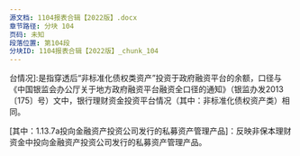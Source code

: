 ```yaml
---
源文档: 1104报表合辑【2022版】.docx
章节路径: 分块 104
页码: 未知
段落位置: 第104段
分块ID: 1104报表合辑【2022版】_chunk_104
---
```


台情况]:是指穿透后“非标准化债权类资产”投资于政府融资平台的余额，口径与《中国银监会办公厅关于地方政府融资平台融资全口径的通知》（银监办发2013〔175〕号）文中，银行理财资金投资平台情况（其中：非标准化债权资产类）相同。

[1.6 权益类资产]:是指境内上市公司公开或非公开发行或交易的股票、非上市企业股权。

[1.6.1 股权]:是指非上市企业股权。

[1.6.2股票（一级市场）]:是指一级市场发行或二级市场定向增发等形式的股票。

[1.6.3股票（二级市场）]:是指二级市场已流通的股票。

[1.6.4 其他权益类投资]:未包含在以上分类的其他权益类投资。

[1.7 金融衍生品]:是指具有下列特征的金融工具或投资合同：（1）其价值随特定利率、金融工具价格、商品价格、汇率、价格指数、费率指数、信用等级、信用指数或其他类似变量的变动而变动，变量为非金融变量的，该变量与合同的任一方不存在特定关系；（2）不要求初始净投资，或与对市场情况变化有类似反应的其他类型合同相比，要求很少的初始净投资；（3）在未来某一日期结算。包括远期合同、期货合同、互换和期权，以及具有远期合同、期货合同、互换和期权中一种或一种以上特征的工具。

[1.7.1 远期]:是指交易双方约定在未来的某一确定时间，以确定的价格买卖一定数量的某种实物商品或金融资产的合约。

[1.7.2 互换]:是指交易双方依据预先约定的协议，在未来的确定期限内，互相交换一系列现金流的交易，一般属于场外交易。

[1.7.3 期货]:是指由期货交易所统一制订的、规定在将来某一特定的时间和地点交割一定数量和质量实物商品或金融商品的标准化合约。一般可分为商品期货和金融期货两大类。

[1.7.4 期权]:是指买方向卖方支付一定数额的权利金后获得的一种能在未来某一特定时间以特定价格向期权卖方买入或卖出一定数量的某种特定商品的权利，但不负有必须执行合约的义务。

[1.7.5 债券借贷]:是指债券融入方以一定数量的债券为质物，从债券融出方借入标的债券，同时约定在未来某一日期归还所借入标的债券，并由债券融出方返还相应质物的债券融通行为。

[1.7.6 权证]:是指标的证券发行人或其以外的第三人发行的，约定持有人在规定期间内或特定到期日，有权按约定价格向发行人购买或出售标的证券，或以现金结算方式收取结算差价的有价证券。

[1.7.7 其他金融衍生品]:未包含在以上分类的其他金融衍生品。

[1.8 代客境外理财投资QDII]:是指按照《商业银行开办代客境外理财业务管理暂行办法》的有关规定，商业银行接受境内投资者的委托，在境外进行规定的金融产品投资的理财产品。

[1.8.1 QDII债券]:是指QDII投资于境外的债券。

[1.8.2 QDII拆出]:是指QDII通过信用拆借融出资金的余额。

[1.8.3 QDII逆回购]:是指QDII作为资金融出方接受资金融入方的债券质押或直接买入债券，至约定期限后再向资金融入方返还出质债券或卖出债券，并取得资金本金和利息。

[1.8.4 QDII债券型基金]:是指QDII投资于以债券等固定收益类金融工具为主要投资对象的基金。

[1.8.5 QDII货币型基金]:是指QDII投资于以货币市场工具为主要投资对象的基金。

[1.8.6 QDII股票型基金]:是指QDII投资于以股票为主要投资对象的基金。

[1.8.7 QDII混合型基金]:是指QDII投资于同时投资股票、债券和货币市场等工具的基金。

[1.8.8 QDII股票]:是指QDII投资于境外的股票。

[1.8.9 QDII结构性票据]:是指大部分本金投资于固定收益产品，利用剩余少量的本金或产生的固定收益部分从事衍生性金融产品的操作的投资工具。

[1.8.10 其他代客境外理财投资QDII]:未包含在以上分类的代客境外理财投资产品。

[1.9 商品类资产]:是指以实物形式存在的商品资产。

[1.9.1 贵金属类]:主要指金、银和铂族金属。

[1.9.2 大宗商品类]:是指同质化、可交易、被广泛作为工业基础原材料的商品，包括能源商品、基础原材料和农副产品三大类别。如原油、有色金属、农产品、铁矿石、煤炭等。

[1.9.3 其他商品类资产]:未包含在以上分类的商品类资产。

[1.10 另类资产]:是指以特定实物或知识产权等为特征且不在证券、期货等标准化交易场所交易的资产，包括但不限于艺术品、知识产权、酒等。

[1.10.1 字画类艺术品]:是指书法、国画、油画等各类书画作品。

[1.10.2 古董类艺术品]:是指属于古董范畴的雕刻品、碑帖、货币、织绣、家具、玉石器、金属器、玻璃器皿等艺术品。

[1.10.3 其他类艺术品]:未包含在以上分类的艺术品，包括但不限于邮品、珠宝、插花、陶瓷、雕塑、乐器、铁艺、铜艺、琉璃、水晶。

[1.10.4 影视等知识产权]:是指影视、著作权、专利权、商标专用权、版权等知识产权。

[1.10.5 酒]:是指红酒、白酒等酒类。

[1.10.6 其他另类资产]:未包含在以上分类的另类资产。

[1.11 公募基金]:是指受政府主管部门监管的，通过公开发售基金份额募集资金，有基金托管人托管，由基金管理人管理和运作资金，为基金份额持有人的利益，以资产组合方式进行证券投资的一种利益共享、风险共担的集合投资方式。

[1.11.1 债券基金]:是指百分之八十以上的基金资产投资于债券的基金。

[1.11.2 货币市场基金]:是指仅投资于货币市场工具的基金。

[1.11.3 股票基金]:是指百分之八十以上的基金资产投资于股票的基金。

[1.11.4 基金中基金]:是指百分之八十以上的基金资产投资于其他基金份额的基金。

[1.11.5 混合基金]: 股票投资、债券投资、基金投资的比例不符合债券基金、股票基金和基金中基金规定的基金。

[1.11.6 其他公募基金]:未包含在以上分类的公募基金。

[1.12 私募基金]:以非公开方式向投资者募集资金设立的投资基金。

[1.12.1 私募证券投资基金]:是指主要投资于公开交易的股份有限公司股票、债券、期货、期权、基金份额以及中国证监会规定的其他证券及其衍生品种的私募基金。

[1.12.1.1 权益类基金]:是指根据合同约定的投资范围，投资于股票或股票型基金的资产比例高于80%（含）的私募证券基金。

[1.12.1.2 固收类基金]:是指根据合同约定的投资范围，投资于银行存款、标准化债券、债券型基金、股票质押式回购以及信托计划等金融产品的资产比例高于80%（含）的私募证券基金。

[1.12.1.3 混合类基金]:是指合同约定的投资范围包括股票、债券、货币市场工具但无明确的主要投资方向的私募证券投资基金。

[1.12.1.4 期货类及其他衍生品类基金]:是指根据合同约定的投资范围，主要投资于期货、期权及其他金融衍生产品、现金的私募证券投资基金。

[1.12.1.5 其他类基金]:未包含在以上分类的私募证券投资基金。

[1.12.2 私募股权投资基金]:是指除创业投资基金以外主要投资于非公开交易的企业股权的私募基金。

[1.12.2.1 上市公司定增基金]:是指主要投资于上市公司定向增发的私募股权投资基金。

[1.12.2.2 并购基金]:是指主要对处于重建期企业的存量股权展开收购的私募股权投资基金。

[1.12.2.3 房地产基金]:是指从事一级房地产项目开发的私募股权投资基金，包括采用夹层方式进行投资的房地产基金。

[1.12.2.4 基础设施基金]:是指投资于基础设施项目的私募股权投资基金，包括采用夹层方式进行投资的基础设施基金。

[1.12.2.5 其他类基金]:未包含在以上分类的私募股权投资基金。

[1.12.3 创业投资基金]:是指向处于创业各阶段的未上市成长性企业进行股权投资的私募基金（新三板挂牌企业视为未上市企业）。对于市场所称“成长基金”，如果不涉及沪深交易所上市公司定向增发股票投资的，现属于“创业投资基金”；如果涉及上市公司定向增发，则属于“上市公司定增基金”。

[1.12.4 其他私募投资基金]:是指投资除证券及其衍生品和股权以外的其他领域的私募基金。

[1.12.5 私募证券类FOF基金]:是指主要投向证券类私募基金、信托计划、券商资管、基金专户等资产管理计划的私募基金。

[1.12.6 私募股权投资类FOF基金]:是指主要投向股权类私募基金、信托计划、券商资管、基金专户等资产管理计划的私募基金。

[1.12.7 创业投资类FOF基金]:是指主要投向创投类私募基金、信托计划、券商资管、基金专户等资产管理计划的私募基金。

[1.12.8 其他私募投资类FOF基金]:是指主要投向其他类私募基金、信托计划、券商资管、基金专户等资产管理计划的私募基金。

[其中：1.12.9a投向金融资产投资公司或其附属机构发行的私募股权投资基金]: 反映非保本理财资金中投向金融资产投资公司或其附属机构作为私募基金管理人发行的私募股权投资基金。金融资产投资公司是指依据《金融资产投资公司管理办法（试行）》（中国银行保险监督管理委员会令2018年第4号）设立的，从事银行债权转股权及配套支持业务的非银行金融机构。

[1.13 资产管理产品]:是指经金融监管部门同意，各类金融机构发行的资产管理类产品。理财产品投资资产管理产品主要分为“自主管理”和“委托管理”两种形式。其中“自主管理”是指银行作为理财产品管理人，对理财资金投向具有决策权；“委托管理”是指由资产管理产品发行机构承担实际资金管理责任。

[1.13.1 信托产品]:是指信托公司发行的信托产品。

[1.13.2 券商资产管理产品]:是指证券公司及其持有金融牌照的子公司发行的资产管理产品。

[1.13.3 基金资产管理产品]:是指基金管理公司及其持有金融牌照的子公司发行的资产管理产品。

[1.13.4 期货资产管理产品]:是指期货公司及其持有金融牌照的子公司发行的资产管理产品。

[1.13.5 保险资产管理产品]:是指保险资产管理机构发行的资产管理产品。

[1.13.6 其他资产管理产品]:未包含在以上分类的资产管理产品。

[其中：1.13.7a投向金融资产投资公司发行的私募资产管理产品]：反映非保本理财资金中投向金融资产投资公司发行的私募资产管理产品。

[1.14 委外投资——协议方式]:是指银行通过与其他金融机构签订委托投资协议的方式，委托其对理财资金进行投资管理。这种方式与“资产管理计划”下“委托管理”的本质区别在于没有资产管理产品作为载体。

[1.14.1 银行]:是指填报机构通过协议方式委托其他银行对理财资金进行管理。

[1.14.2 信托公司]:是指填报机构通过协议方式委托信托公司对理财资金进行管理。

[1.14.3 证券公司]:是指填报机构通过协议方式委托证券公司及其持有金融牌照的子公司对理财资金进行管理。

[1.14.4 基金公司]:是指填报机构通过协议方式委托基金公司及其持有金融牌照的子公司对理财资金进行管理。

[1.14.5 期货公司]:是指填报机构通过协议方式委托期货公司及其持有金融牌照的子公司对理财资金进行管理。

[1.14.6 保险公司]:是指填报机构通过协议方式委托保险公司持有金融牌照的子公司对理财资金进行管理。

[1.14.7 其他]:是指填报机构通过协议方式委托除上述金融机构之外的其他机构对理财资金进行管理。

[1.15.a 投向“公共私营合作项目”（PPP）情况]:是指穿透后理财资金，以股权投资、债权投资等方式，投向“公共私营合作项目”（PPP）项目情况。